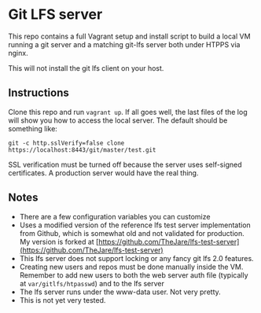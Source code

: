 # Git LFS server

This repo contains a full Vagrant setup and install script to build a local VM running a git server and a matching git-lfs server both under HTPPS via nginx.

This will not install the git lfs client on your host.

## Instructions

Clone this repo and run `vagrant up`. If all goes well, the last files of the log will show you how to access the local server. The default should be something like:

`git -c http.sslVerify=false clone https://localhost:8443/git/master/test.git`

SSL verification must be turned off because the server uses self-signed certificates. A production server would have the real thing.

## Notes

- There are a few configuration variables you can customize
- Uses a modified version of the reference lfs test server implementation from Github, which is somewhat old and not validated for production. My version is forked at [https://github.com/TheJare/lfs-test-server](https://github.com/TheJare/lfs-test-server)
- This lfs server does not support locking or any fancy git lfs 2.0 features.
- Creating new users and repos must be done manually inside the VM. Remember to add new users to both the web server auth file (typically at `var/gitlfs/htpasswd`) and to the lfs server
- The lfs server runs under the www-data user. Not very pretty.
- This is not yet very tested.
